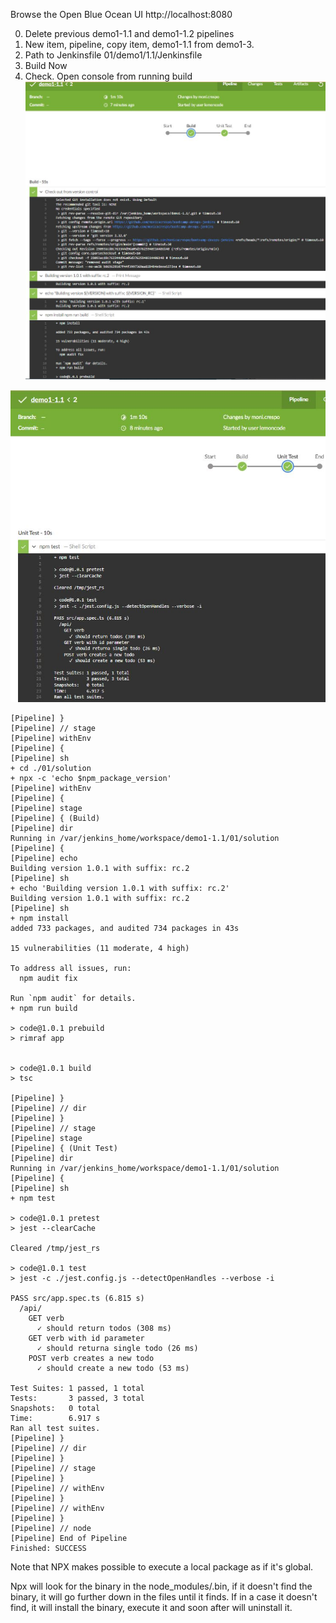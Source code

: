 Browse the Open Blue Ocean UI http://localhost:8080

0. Delete previous demo1-1.1 and demo1-1.2 pipelines
1. New item, pipeline, copy item, demo1-1.1 from demo1-3.
2. Path to Jenkinsfile 01/demo1/1.1/Jenkinsfile 
3. Build Now 
4. Check. Open console from running build
![BuildStage](https://github.com/monicacrespo/bootcamp-devops-jenkins/blob/master/01/demo1/1.1/BuildStage.JPG)

![UnitTestStage](https://github.com/monicacrespo/bootcamp-devops-jenkins/blob/master/01/demo1/1.1/UnitTestStage.JPG)

```
[Pipeline] }
[Pipeline] // stage
[Pipeline] withEnv
[Pipeline] {
[Pipeline] sh
+ cd ./01/solution
+ npx -c 'echo $npm_package_version'
[Pipeline] withEnv
[Pipeline] {
[Pipeline] stage
[Pipeline] { (Build)
[Pipeline] dir
Running in /var/jenkins_home/workspace/demo1-1.1/01/solution
[Pipeline] {
[Pipeline] echo
Building version 1.0.1 with suffix: rc.2
[Pipeline] sh
+ echo 'Building version 1.0.1 with suffix: rc.2'
Building version 1.0.1 with suffix: rc.2
[Pipeline] sh
+ npm install
added 733 packages, and audited 734 packages in 43s

15 vulnerabilities (11 moderate, 4 high)

To address all issues, run:
  npm audit fix

Run `npm audit` for details.
+ npm run build

> code@1.0.1 prebuild
> rimraf app


> code@1.0.1 build
> tsc

[Pipeline] }
[Pipeline] // dir
[Pipeline] }
[Pipeline] // stage
[Pipeline] stage
[Pipeline] { (Unit Test)
[Pipeline] dir
Running in /var/jenkins_home/workspace/demo1-1.1/01/solution
[Pipeline] {
[Pipeline] sh
+ npm test

> code@1.0.1 pretest
> jest --clearCache

Cleared /tmp/jest_rs

> code@1.0.1 test
> jest -c ./jest.config.js --detectOpenHandles --verbose -i

PASS src/app.spec.ts (6.815 s)
  /api/
    GET verb
      ✓ should return todos (308 ms)
    GET verb with id parameter
      ✓ should returna single todo (26 ms)
    POST verb creates a new todo
      ✓ should create a new todo (53 ms)

Test Suites: 1 passed, 1 total
Tests:       3 passed, 3 total
Snapshots:   0 total
Time:        6.917 s
Ran all test suites.
[Pipeline] }
[Pipeline] // dir
[Pipeline] }
[Pipeline] // stage
[Pipeline] }
[Pipeline] // withEnv
[Pipeline] }
[Pipeline] // withEnv
[Pipeline] }
[Pipeline] // node
[Pipeline] End of Pipeline
Finished: SUCCESS
```
Note that NPX makes possible to execute a local package as if it's global.

Npx will look for the binary in the node_modules/.bin, if it doesn't find the binary, it will go further down in the files until it finds. If in a case it doesn't find, it will install the binary, execute it and soon after will uninstall it.